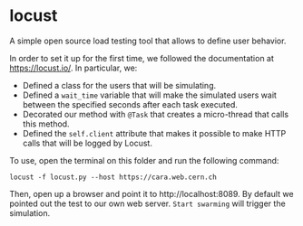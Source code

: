 # locust

A simple open source load testing tool that allows to define user behavior.

In order to set it up for the first time, we followed the documentation at https://locust.io/. In particular, we:

* Defined a class for the users that will be simulating.
* Defined a ``wait_time`` variable that will make the simulated users wait between the specified seconds after each task executed.
* Decorated our method with ``@Task`` that creates a micro-thread that calls this method.
* Defined the ``self.client`` attribute that makes it possible to make HTTP calls that will be logged by Locust.

To use, open the terminal on this folder and run the following command:

``locust -f locust.py --host https://cara.web.cern.ch``

Then, open up a browser and point it to http://localhost:8089. 
By default we pointed out the test to our own web server.
``Start swarming`` will trigger the simulation.